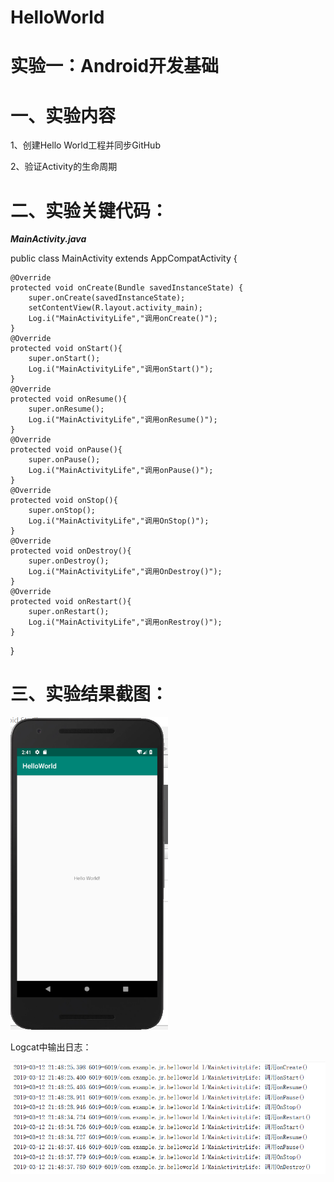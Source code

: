 # HelloWorld

# 实验一：Android开发基础

# 一、实验内容

1、创建Hello World工程并同步GitHub

2、验证Activity的生命周期 

# 二、实验关键代码：

***MainActivity.java***

public class MainActivity extends AppCompatActivity {

    @Override
    protected void onCreate(Bundle savedInstanceState) {
        super.onCreate(savedInstanceState);
        setContentView(R.layout.activity_main);
        Log.i("MainActivityLife","调用onCreate()");
    }
    @Override
    protected void onStart(){
        super.onStart();
        Log.i("MainActivityLife","调用onStart()");
    }
    @Override
    protected void onResume(){
        super.onResume();
        Log.i("MainActivityLife","调用onResume()");
    }
    @Override
    protected void onPause(){
        super.onPause();
        Log.i("MainActivityLife","调用onPause()");
    }
    @Override
    protected void onStop(){
        super.onStop();
        Log.i("MainActivityLife","调用OnStop()");
    }
    @Override
    protected void onDestroy(){
        super.onDestroy();
        Log.i("MainActivityLife","调用OnDestroy()");
    }
    @Override
    protected void onRestart(){
        super.onRestart();
        Log.i("MainActivityLife","调用onRestroy()");
    }
}

# 三、实验结果截图：

<img weight="300" height="500" src="https://github.com/jinrongrong815/img_folder/blob/master/Lab_1_1.png">

Logcat中输出日志：

![image](https://github.com/jinrongrong815/img_folder/blob/master/Lab_1.png)

